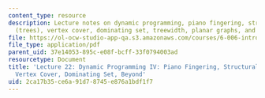 ```yaml
---
content_type: resource
description: Lecture notes on dynamic programming, piano fingering, structural DP
  (trees), vertex cover, dominating set, treewidth, planar graphs, and folding.
file: https://ol-ocw-studio-app-qa.s3.amazonaws.com/courses/6-006-introduction-to-algorithms-spring-2008/2ca17b35ce6a91d78745e876a1bdf1f7_lec22.pdf
file_type: application/pdf
parent_uid: 37e14053-895c-e08f-bcff-33f0794003ad
resourcetype: Document
title: 'Lecture 22: Dynamic Programming IV: Piano Fingering, Structural DP (Trees),
  Vertex Cover, Dominating Set, Beyond'
uid: 2ca17b35-ce6a-91d7-8745-e876a1bdf1f7
---
```

